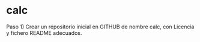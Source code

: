 # calc
Paso 1) Crear un repositorio inicial en GITHUB de nombre calc, con Licencia y fichero README adecuados.
